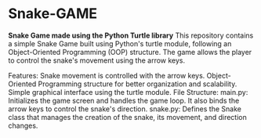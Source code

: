# Snake-GAME
**Snake Game made using the Python Turtle library**
This repository contains a simple Snake Game built using Python's turtle module, following an Object-Oriented Programming (OOP) structure. The game allows the player to control the snake's movement using the arrow keys.

Features:
Snake movement is controlled with the arrow keys.
Object-Oriented Programming structure for better organization and scalability.
Simple graphical interface using the turtle module.
File Structure:
main.py: Initializes the game screen and handles the game loop. It also binds the arrow keys to control the snake's direction.
snake.py: Defines the Snake class that manages the creation of the snake, its movement, and direction changes.
